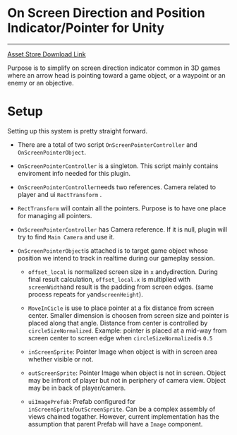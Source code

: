 # On Screen Direction and Position Indicator/Pointer for Unity

---

[Asset Store Download Link](https://u3d.as/369A)

Purpose is to simplify on screen direction indicator common in 3D games where an arrow head is pointing toward a game object, or a waypoint or an enemy or an objective.

# Setup

Setting up this system is pretty straight forward.

* There are a total of two script `OnScreenPointerController` and `OnScreenPointerObject`.

* `OnScreenPointerController` is a singleton. This script mainly contains enviroment info needed for this plugin.

* `OnScreenPointerController`needs two references. Camera related to player and ui `RectTransform` . 

* `RectTransform` will contain all the pointers. Purpose is to have one place for managing all pointers.

* `OnScreenPointerController` has Camera reference. If it is null, plugin will try to find `Main Camera` and use it.

* `OnScreenPointerObject`is attached is to target game object whose position we intend to track in realtime during our gameplay session.
  
  * `offset_local` is normalized screen size in `x` and`y`direction. During final result calculation, `offset_local.x` is multiplied with `screenWidth`and result is the padding from screen edges. (same process repeats for `y`and`screenHeight`).
  
  * `MoveInCicle` is use to place pointer at a fix distance from screen center. Smaller dimension is choosen from screen size and pointer is placed along that angle. Distance from center is controlled by `circleSizeNormalized`. Example: pointer is placed at a mid-way from screen center to screen edge when `circleSizeNormalized`is `0.5`
  
  * `inScreenSprite`: Pointer Image when object is with in screen area whether visible or not. 
  
  * `outScreenSprite`: Pointer Image when object is not in screen. Object may be infront of player but not in periphery of camera view. Object may be in back of player/camera.
  
  * `uiImagePrefab`: Prefab configured for `inScreenSprite`/`outScreenSprite`. Can be a complex assembly of views chained togather. However, current implementation has the assumption that parent Prefab will have a `Image` component.
